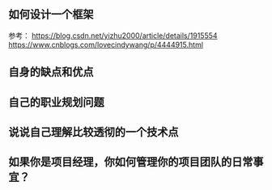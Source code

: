 


  
如何设计一个框架
------------
参考：
https://blog.csdn.net/yizhu2000/article/details/1915554  
https://www.cnblogs.com/lovecindywang/p/4444915.html   



自身的缺点和优点
------------




自己的职业规划问题
------------



说说自己理解比较透彻的一个技术点
-------------




如果你是项目经理，你如何管理你的项目团队的日常事宜？  
------------






